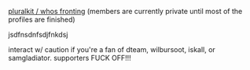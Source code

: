 [pluralkit / whos fronting](https://pluralkit.xyz/f/shwhxr) (members are currently private until most of the profiles are finished)

jsdfnsdnfsdjfnkdsj

interact w/ caution if you're a fan of dteam, wilbursoot, iskall, or samgladiator. supporters FUCK OFF!!!

